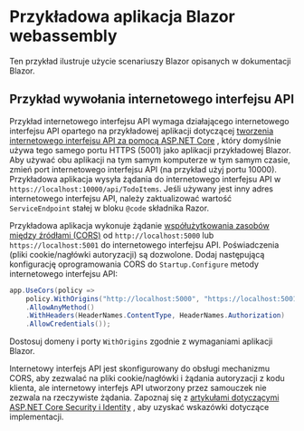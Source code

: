 # <a name="blazor-webassembly-sample-app"></a>Przykładowa aplikacja Blazor webassembly

Ten przykład ilustruje użycie scenariuszy Blazor opisanych w dokumentacji Blazor.

## <a name="call-web-api-example"></a>Przykład wywołania internetowego interfejsu API

Przykład internetowego interfejsu API wymaga działającego internetowego interfejsu API opartego na przykładowej aplikacji dotyczącej <a href="https://docs.microsoft.com/aspnet/core/tutorials/first-web-api">tworzenia internetowego interfejsu API za pomocą ASP.NET Core</a> , który domyślnie używa tego samego portu HTTPS (5001) jako aplikacji przykładowej Blazor. Aby używać obu aplikacji na tym samym komputerze w tym samym czasie, zmień port internetowego interfejsu API (na przykład użyj portu 10000). Przykładowa aplikacja wysyła żądania do internetowego interfejsu API w `https://localhost:10000/api/TodoItems`. Jeśli używany jest inny adres internetowego interfejsu API, należy zaktualizować wartość `ServiceEndpoint` stałej w bloku `@code` składnika Razor.</p>

Przykładowa aplikacja wykonuje żądanie <a href="https://docs.microsoft.com/aspnet/core/security/cors">współużytkowania zasobów między źródłami (CORS)</a> od `http://localhost:5000` lub `https://localhost:5001` do internetowego interfejsu API. Poświadczenia (pliki cookie/nagłówki autoryzacji) są dozwolone. Dodaj następującą konfigurację oprogramowania CORS do `Startup.Configure` metody internetowego interfejsu API:</p>

```csharp
app.UseCors(policy => 
    policy.WithOrigins("http://localhost:5000", "https://localhost:5001")
    .AllowAnyMethod()
    .WithHeaders(HeaderNames.ContentType, HeaderNames.Authorization)
    .AllowCredentials());
```

Dostosuj domeny i porty `WithOrigins` zgodnie z wymaganiami aplikacji Blazor.

Internetowy interfejs API jest skonfigurowany do obsługi mechanizmu CORS, aby zezwalać na pliki cookie/nagłówki i żądania autoryzacji z kodu klienta, ale internetowy interfejs API utworzony przez samouczek nie zezwala na rzeczywiste żądania. Zapoznaj się z <a href="https://docs.microsoft.com/aspnet/core/security/">artykułami dotyczącymi ASP.NET Core Security i Identity</a> , aby uzyskać wskazówki dotyczące implementacji.
